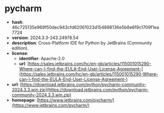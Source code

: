 # pycharm

- **hash**: 46c725135e969f50dec943cfd62061023d154898136e5b8e6f9c1709f1ea7724
- **version**: 2024.3.3-243.24978.54
- **description**: Cross-Platform IDE for Python by JetBrains (Community edition).
- **license**:
  - **identifier**: Apache-2.0
  - **url**: [https://sales.jetbrains.com/hc/en-gb/articles/115001015290-Where-can-I-find-the-EULA-End-User-License-Agreement-](https://sales.jetbrains.com/hc/en-gb/articles/115001015290-Where-can-I-find-the-EULA-End-User-License-Agreement-)
- **url**: [https://download.jetbrains.com/python/pycharm-community-2024.3.3.win.zip](https://download.jetbrains.com/python/pycharm-community-2024.3.3.win.zip)
- **homepage**: [https://www.jetbrains.com/pycharm/](https://www.jetbrains.com/pycharm/)

